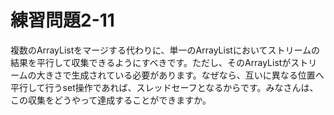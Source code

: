 # 練習問題2-11

複数のArrayListをマージする代わりに、単一のArrayListにおいてストリームの結果を平行して収集できるようにすべきです。ただし、そのArrayListがストリームの大きさで生成されている必要があります。なぜなら、互いに異なる位置へ平行して行うset操作であれば、スレッドセーフとなるからです。みなさんは、この収集をどうやって達成することができますか。
